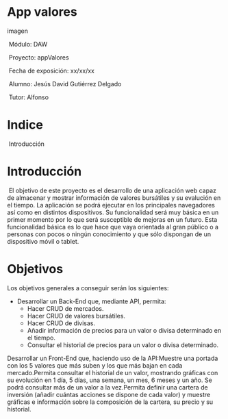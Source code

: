 # App valores







imagen





​																									Módulo: DAW

​																									Proyecto: appValores

​																									Fecha de exposición: xx/xx/xx

​																									Alumno: Jesús David Gutiérrez Delgado

​																									Tutor: Alfonso 



# Indice

​		Introducción











# Introducción

​		El objetivo de este proyecto es el desarrollo de una aplicación web capaz de almacenar y mostrar información de valores bursátiles y su evalución en el tiempo. La aplicación se podrá ejecutar en los principales navegadores así como en distintos dispositivos. Su funcionalidad será muy básica en un primer momento por lo que será susceptible de mejoras en un futuro. Esta funcionalidad básica es lo que hace que vaya orientada al gran público o a personas con pocos o ningún conocimiento y que sólo dispongan de un dispositivo móvil o tablet.

# Objetivos

Los objetivos generales a conseguir serán los siguientes:

- Desarrollar un Back-End que, mediante API, permita:
  - Hacer CRUD de mercados.
  - Hacer CRUD de valores bursátiles.
  - Hacer CRUD de divisas.
  - Añadir información de precios para un valor o divisa determinado en el tiempo.
  - Consultar el historial de precios para un valor o divisa determinado.

Desarrollar un Front-End que, haciendo uso de la API:Muestre una portada con los 5 valores que más suben y los que más bajan en cada mercado.Permita consultar el historial de un valor, mostrando gráficas con su evolución en 1 día, 5 días, una semana, un mes, 6 meses y un año. Se podrá consultar más de un valor a la vez.Permita definir una cartera de inversión (añadir cuántas acciones se dispone de cada valor) y muestre gráficas e información sobre la composición de la cartera, su precio y su historial.





​																																																																																																																						

